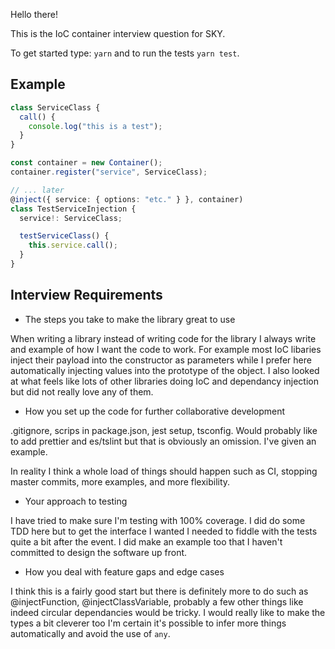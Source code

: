 Hello there!

This is the IoC container interview question for SKY.

To get started type: `yarn` and to run the tests `yarn test`.

## Example

```typescript
class ServiceClass {
  call() {
    console.log("this is a test");
  }
}

const container = new Container();
container.register("service", ServiceClass);

// ... later
@inject({ service: { options: "etc." } }, container)
class TestServiceInjection {
  service!: ServiceClass;

  testServiceClass() {
    this.service.call();
  }
}
```

## Interview Requirements

- The steps you take to make the library great to use

When writing a library instead of writing code for the library I always write and example of how I want the code to work. For example most IoC libaries inject their payload into the constructor as parameters while I prefer here automatically injecting values into the prototype of the object. I also looked at what feels like lots of other libraries doing IoC and dependancy injection but did not really love any of them.

- How you set up the code for further collaborative development

.gitignore, scrips in package.json, jest setup, tsconfig. Would probably like to add prettier and es/tslint but that is obviously an omission. I've given an example.

In reality I think a whole load of things should happen such as CI, stopping master commits, more examples, and more flexibility.

- Your approach to testing

I have tried to make sure I'm testing with 100% coverage. I did do some TDD here but to get the interface I wanted I needed to fiddle with the tests quite a bit after the event. I did make an example too that I haven't committed to design the software up front.

- How you deal with feature gaps and edge cases

I think this is a fairly good start but there is definitely more to do such as @injectFunction, @injectClassVariable, probably a few other things like indeed circular dependancies would be tricky. I would really like to make the types a bit cleverer too I'm certain it's possible to infer more things automatically and avoid the use of `any`.
